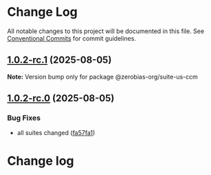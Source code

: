 # Change Log

All notable changes to this project will be documented in this file.
See [Conventional Commits](https://conventionalcommits.org) for commit guidelines.

## [1.0.2-rc.1](https://github.com/zerobias-org/suite/compare/@zerobias-org/suite-us-ccm@1.0.2-rc.0...@zerobias-org/suite-us-ccm@1.0.2-rc.1) (2025-08-05)

**Note:** Version bump only for package @zerobias-org/suite-us-ccm





## [1.0.2-rc.0](https://github.com/zerobias-org/suite/compare/@zerobias-org/suite-us-ccm@1.0.1...@zerobias-org/suite-us-ccm@1.0.2-rc.0) (2025-08-05)


### Bug Fixes

* all suites changed ([fa57fa1](https://github.com/zerobias-org/suite/commit/fa57fa1af7628003297df46b2d7740fe95bd2666))





# Change log

